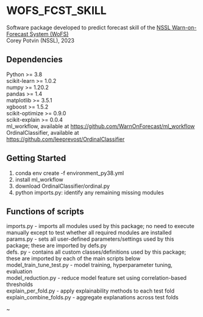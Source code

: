 # WOFS_FCST_SKILL

Software package developed to predict forecast skill of the [NSSL Warn-on-Forecast System (WoFS)](https://wof.nssl.noaa.gov/)  
Corey Potvin (NSSL), 2023 

## Dependencies

Python >= 3.8  
scikit-learn >= 1.0.2  
numpy >= 1.20.2  
pandas >= 1.4  
matplotlib >= 3.5.1  
xgboost >= 1.5.2  
scikit-optimize >= 0.9.0  
scikit-explain >= 0.0.4  
ml_workflow, available at https://github.com/WarnOnForecast/ml_workflow  
OrdinalClassifier, available at https://github.com/leeprevost/OrdinalClassifier  

## Getting Started

1) conda env create -f environment_py38.yml
2) install ml_workflow
3) download OrdinalClassifier/ordinal.py
4) python imports.py: identify any remaining missing modules

## Functions of scripts

imports.py - imports all modules used by this package; no need to execute manually except to test whether all required modules are installed  
params.py - sets all user-defined parameters/settings used by this package; these are imported by defs.py  
defs. py - contains all custom classes/definitions used by this package; these are imported by each of the main scripts below  
model_train_tune_test.py - model training, hyperparameter tuning, evaluation  
model_reduction.py - reduce model feature set using correlation-based thresholds  
explain_per_fold.py - apply explainability methods to each test fold  
explain_combine_folds.py - aggregate explanations across test folds  

~                               
 
